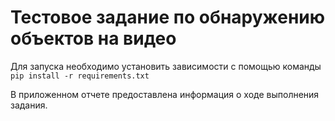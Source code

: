 # Тестовое задание по обнаружению объектов на видео
Для запуска необходимо установить зависимости с помощью команды
`pip install -r requirements.txt`

В приложенном отчете предоставлена информация о ходе выполнения задания.
